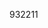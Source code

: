 932211
<script src="jQuery.js" type="text/javascript"></script>
  <script>
    $function(){
      $("#CurrentDiary").load("https://manofpeace1.github.io/manofdiary/diaries/2018.html");
    });
  </script>

<div id="CurrentDiary"></div>
